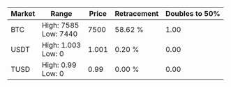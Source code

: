 | Market | Range | Price| Retracement | Doubles to 50% |
| --- | --- | --- | --- | --- |
| BTC | High: 7585<br />Low: 7440 | 7500 | 58.62 % | 1.00 |
| USDT | High: 1.003<br />Low: 0 | 1.001 | 0.20 % | 0.00 |
| TUSD | High: 0.99<br />Low: 0 | 0.99 | 0.00 % | 0.00 |
